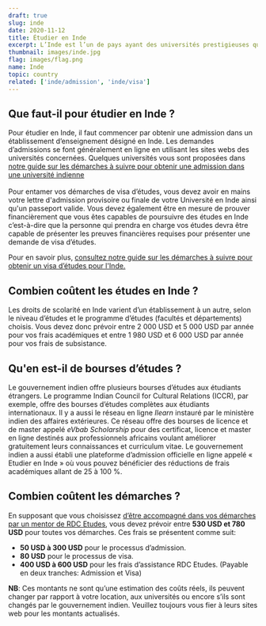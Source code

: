 ```yaml
---
draft: true
slug: inde
date: 2020-11-12
title: Étudier en Inde
excerpt: L’Inde est l’un de pays ayant des universités prestigieuses qui offrent un enseignement de qualité aux étudiants étrangers. Le faible coût tant des études que de la vie quotidienne font de ce pays une destination de choix pour les étudiants étrangers. 
thumbnail: images/inde.jpg
flag: images/flag.png
name: Inde
topic: country
related: ['inde/admission', 'inde/visa']
---
```


## Que faut-il pour étudier en Inde ?
Pour étudier en Inde, il faut commencer par obtenir une admission dans un établissement d’enseignement désigné en Inde.
Les demandes d’admissions se font généralement en ligne en utilisant les sites webs des universités concernées. Quelques universités vous sont proposées dans [notre guide sur les démarches à suivre pour obtenir une admission dans une université indienne](/guides/inde/admission)
\
\
Pour entamer vos démarches de visa d’études, vous devez avoir en mains votre lettre d'admission provisoire ou finale de votre Université en Inde ainsi qu'un passeport valide.
Vous devez également être en mesure de prouver financièrement que vous êtes capables de poursuivre des études en Inde c’est-à-dire que la personne qui prendra en charge vos études devra être capable de présenter les preuves financières requises pour présenter une demande de visa d’études.

Pour en savoir plus, [consultez notre guide sur les démarches à suivre pour obtenir un visa d’études pour l'Inde.](/guides/inde/visa)

## Combien coûtent les études en Inde ?
Les droits de scolarité en Inde varient d’un établissement à un autre, selon le niveau d’études et le programme d’études (facultés et départements) choisis. 
Vous devez donc prévoir entre 2 000 USD et 5 000 USD par année pour vos frais académiques et entre 1 980 USD et 6 000 USD par année pour vos frais de subsistance.

## Qu'en est-il de bourses d’études ?
Le gouvernement indien offre plusieurs bourses d’études aux étudiants étrangers. Le programme Indian Council for Cultural Relations (ICCR), par exemple, offre des bourses d’études complètes aux étudiants internationaux.
Il y a aussi le réseau en ligne *Ilearn* instauré par le ministère indien des affaires extérieures. Ce réseau offre des bourses de licence et de master appelé *eVbab Scholarship* pour des certificat, licence et master en ligne destinés aux professionnels africains voulant améliorer gratuitement leurs connaissances et curriculum vitae.
Le gouvernement indien a aussi établi une plateforme d’admission officielle en ligne appelé « Etudier en Inde » où vous pouvez bénéficier des réductions de frais académiques allant de 25 à 100 %.

## Combien coûtent les démarches ?

En supposant que vous choisissez [d’être accompagné dans vos démarches par un mentor de RDC Etudes](/accompagnement), vous devez prévoir entre **530 USD et 780 USD** pour toutes vos démarches.
Ces frais se présentent comme suit:

- **50 USD à 300 USD** pour le processus d’admission.
- **80 USD** pour le processus de visa.
- **400 USD à 600 USD** pour les frais d’assistance RDC Etudes. (Payable en deux tranches: Admission et Visa)

**NB**: Ces montants ne sont qu’une estimation des coûts réels, ils peuvent changer par rapport à votre location, aux universités ou encore s’ils sont changés par le gouvernement indien. Veuillez toujours vous fier à leurs sites web pour les montants actualisés.

